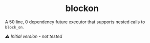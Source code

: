 <div align="center">

# blockon

</div>

A 50 line, 0 dependency future executor that supports nested calls to `block_on`.

_⚠️ Initial version - not tested_
